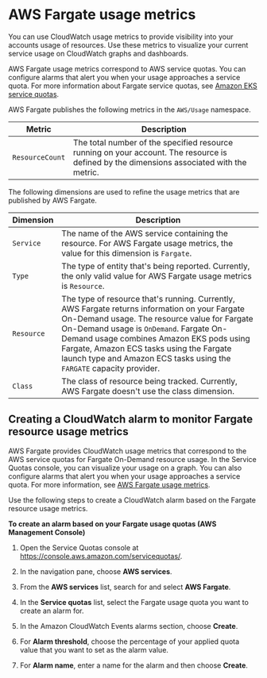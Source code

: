 # AWS Fargate usage metrics<a name="monitoring-fargate-usage"></a>

You can use CloudWatch usage metrics to provide visibility into your accounts usage of resources\. Use these metrics to visualize your current service usage on CloudWatch graphs and dashboards\.

AWS Fargate usage metrics correspond to AWS service quotas\. You can configure alarms that alert you when your usage approaches a service quota\. For more information about Fargate service quotas, see [Amazon EKS service quotas](service-quotas.md)\.

AWS Fargate publishes the following metrics in the `AWS/Usage` namespace\.


|  Metric  |  Description  | 
| --- | --- | 
|  `ResourceCount`  |  The total number of the specified resource running on your account\. The resource is defined by the dimensions associated with the metric\.  | 

The following dimensions are used to refine the usage metrics that are published by AWS Fargate\.


|  Dimension  |  Description  | 
| --- | --- | 
|  `Service`  |  The name of the AWS service containing the resource\. For AWS Fargate usage metrics, the value for this dimension is `Fargate`\.  | 
|  `Type`  |  The type of entity that's being reported\. Currently, the only valid value for AWS Fargate usage metrics is `Resource`\.  | 
|  `Resource`  |  The type of resource that's running\. Currently, AWS Fargate returns information on your Fargate On\-Demand usage\. The resource value for Fargate On\-Demand usage is `OnDemand`\.  Fargate On\-Demand usage combines Amazon EKS pods using Fargate, Amazon ECS tasks using the Fargate launch type and Amazon ECS tasks using the `FARGATE` capacity provider\.   | 
|  `Class`  |  The class of resource being tracked\. Currently, AWS Fargate doesn't use the class dimension\.  | 

## Creating a CloudWatch alarm to monitor Fargate resource usage metrics<a name="service-quota-alarm"></a>

AWS Fargate provides CloudWatch usage metrics that correspond to the AWS service quotas for Fargate On\-Demand resource usage\. In the Service Quotas console, you can visualize your usage on a graph\. You can also configure alarms that alert you when your usage approaches a service quota\. For more information, see [AWS Fargate usage metrics](#monitoring-fargate-usage)\.

Use the following steps to create a CloudWatch alarm based on the Fargate resource usage metrics\.

**To create an alarm based on your Fargate usage quotas \(AWS Management Console\)**

1. Open the Service Quotas console at [https://console\.aws\.amazon\.com/servicequotas/](https://console.aws.amazon.com/servicequotas/)\.

1. In the navigation pane, choose **AWS services**\.

1. From the **AWS services** list, search for and select **AWS Fargate**\.

1. In the **Service quotas** list, select the Fargate usage quota you want to create an alarm for\.

1. In the Amazon CloudWatch Events alarms section, choose **Create**\.

1. For **Alarm threshold**, choose the percentage of your applied quota value that you want to set as the alarm value\.

1. For **Alarm name**, enter a name for the alarm and then choose **Create**\.